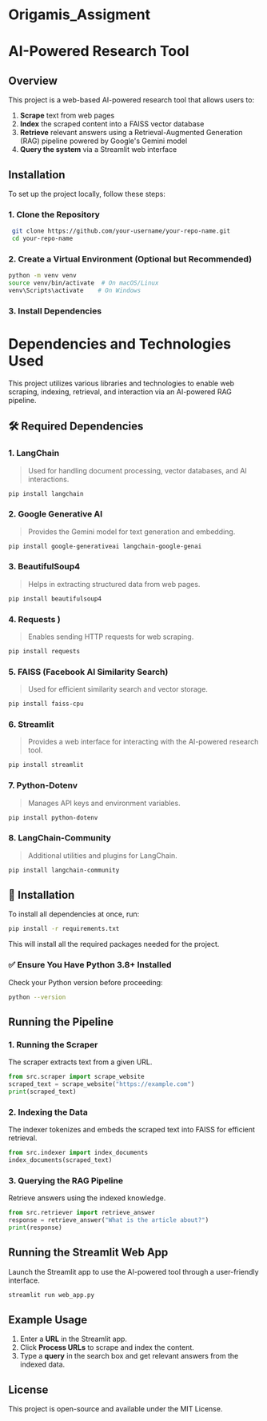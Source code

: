 # Origamis_Assigment

# AI-Powered Research Tool

## Overview

This project is a web-based AI-powered research tool that allows users to:

1. **Scrape** text from web pages
2. **Index** the scraped content into a FAISS vector database
3. **Retrieve** relevant answers using a Retrieval-Augmented Generation (RAG) pipeline powered by Google's Gemini model
4. **Query the system** via a Streamlit web interface

## Installation

To set up the project locally, follow these steps:

### **1. Clone the Repository**

```sh
 git clone https://github.com/your-username/your-repo-name.git
 cd your-repo-name
```

### **2. Create a Virtual Environment (Optional but Recommended)**

```sh
python -m venv venv
source venv/bin/activate  # On macOS/Linux
venv\Scripts\activate    # On Windows
```

### **3. Install Dependencies**

# Dependencies and Technologies Used

This project utilizes various libraries and technologies to enable web scraping, indexing, retrieval, and interaction via an AI-powered RAG pipeline.

## **🛠️ Required Dependencies**

### 1. **LangChain** 
> Used for handling document processing, vector databases, and AI interactions.
```sh
pip install langchain
```

### 2. **Google Generative AI** 
> Provides the Gemini model for text generation and embedding.
```sh
pip install google-generativeai langchain-google-genai
```

### 3. **BeautifulSoup4** 
> Helps in extracting structured data from web pages.
```sh
pip install beautifulsoup4
```

### 4. **Requests** )
> Enables sending HTTP requests for web scraping.
```sh
pip install requests
```

### 5. **FAISS (Facebook AI Similarity Search)** 
> Used for efficient similarity search and vector storage.
```sh
pip install faiss-cpu
```

### 6. **Streamlit** 
> Provides a web interface for interacting with the AI-powered research tool.
```sh
pip install streamlit
```

### 7. **Python-Dotenv**
> Manages API keys and environment variables.
```sh
pip install python-dotenv
```

### 8. **LangChain-Community**
> Additional utilities and plugins for LangChain.
```sh
pip install langchain-community
```

## 📌 **Installation**
To install all dependencies at once, run:
```sh
pip install -r requirements.txt
```

This will install all the required packages needed for the project.

### ✅ **Ensure You Have Python 3.8+ Installed**
Check your Python version before proceeding:
```sh
python --version
```


## Running the Pipeline

### **1. Running the Scraper**

The scraper extracts text from a given URL.

```python
from src.scraper import scrape_website
scraped_text = scrape_website("https://example.com")
print(scraped_text)
```

### **2. Indexing the Data**

The indexer tokenizes and embeds the scraped text into FAISS for efficient retrieval.

```python
from src.indexer import index_documents
index_documents(scraped_text)
```

### **3. Querying the RAG Pipeline**

Retrieve answers using the indexed knowledge.

```python
from src.retriever import retrieve_answer
response = retrieve_answer("What is the article about?")
print(response)
```

## Running the Streamlit Web App

Launch the Streamlit app to use the AI-powered tool through a user-friendly interface.

```sh
streamlit run web_app.py
```

## **Example Usage**

1. Enter a **URL** in the Streamlit app.
2. Click **Process URLs** to scrape and index the content.
3. Type a **query** in the search box and get relevant answers from the indexed data.

## **License**

This project is open-source and available under the MIT License.


